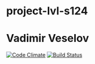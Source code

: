 # project-lvl-s124
# Vadimir Veselov
[![Code Climate](https://codeclimate.com/github/VladVes/project-lvl1-s124/badges/gpa.svg)](https://codeclimate.com/github/VladVes/project-lvl1-s124)
[![Build Status](https://www.travis-ci.org/VladVes/project-lvl1-s124.svg?branch=master)](https://www.travis-ci.org/VladVes/project-lvl1-s124)
